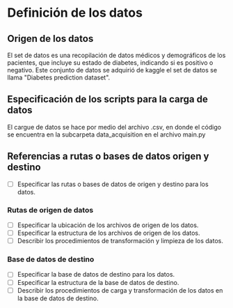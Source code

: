 # Definición de los datos

## Origen de los datos

El set de datos es una recopilación de datos médicos y demográficos de los pacientes, que incluye su estado de diabetes, indicando si es positivo o negativo. Este conjunto de datos se adquirió de kaggle el set de datos se llama "Diabetes prediction dataset".

## Especificación de los scripts para la carga de datos

El cargue de datos se hace por medio del archivo .csv, en donde el código se encuentra en la subcarpeta data_acquisition en el archivo main.py

## Referencias a rutas o bases de datos origen y destino

- [ ] Especificar las rutas o bases de datos de origen y destino para los datos.

### Rutas de origen de datos

- [ ] Especificar la ubicación de los archivos de origen de los datos.
- [ ] Especificar la estructura de los archivos de origen de los datos.
- [ ] Describir los procedimientos de transformación y limpieza de los datos.

### Base de datos de destino

- [ ] Especificar la base de datos de destino para los datos.
- [ ] Especificar la estructura de la base de datos de destino.
- [ ] Describir los procedimientos de carga y transformación de los datos en la base de datos de destino.
